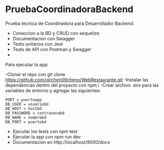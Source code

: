 # PruebaCoordinadoraBackend
Prueba tecnica de Coordinadora para Desarrollador Backend. 

- Coneccion a la BD y CRUD con sequelize
- Documentacion con Swagger
- Tests unitarios con Jest
- Tests de API con Postman y Swagger
- 
Para ejecutar la app:

-Clonar el repo con git clone https://github.com/ojrchen09cheno/WebRestaurante.git
-Instalar las dependencias dentro del proyecto con npm i
-Crear archivo .env para las variables de entorno y agregar las siguientes:
```
PORT = puertoapp
DB_USER = usuariobd
DB_HOST = hostbd
DB_PASSWORD = contrasenabd
DB_NAME = nombrebd
DB_PORT = puertobd
```
- Ejecutar los tests con npm test
- Ejecutar la app con npm run dev
- Documentacion en http://localhost/8000/docs
